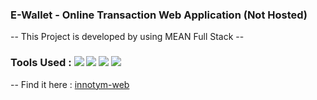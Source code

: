 
### E-Wallet - Online Transaction Web Application (Not Hosted)

-- </h3>This Project is developed by using MEAN Full Stack</h3>
-- <h3>Tools Used : <img src="https://img.shields.io/badge/angular-red"> <img src="https://img.shields.io/badge/mongoDB-green"> <img src="https://img.shields.io/badge/node.js-success"> <img src="https://img.shields.io/badge/express.js-informational"></h3>
-- Find it here : [innotym-web](https://github.com/aditya-1102/innotym-web)
